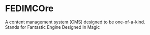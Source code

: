 # FEDIMCOre
A content management system (CMS) designed to be one-of-a-kind. Stands for Fantastic Engine Designed In Magic
